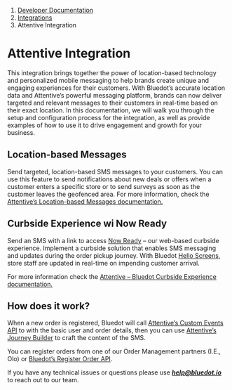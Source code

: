 1.  [Developer Documentation](https://docs.bluedot.io)
2.  [Integrations](https://docs.bluedot.io/integrations/)
3.  Attentive Integration

Attentive Integration
=====================

This integration brings together the power of location-based technology and personalized mobile messaging to help brands create unique and engaging experiences for their customers. With Bluedot’s accurate location data and Attentive’s powerful messaging platform, brands can now deliver targeted and relevant messages to their customers in real-time based on their exact location. In this documentation, we will walk you through the setup and configuration process for the integration, as well as provide examples of how to use it to drive engagement and growth for your business.

Location-based Messages
-----------------------

Send targeted, location-based SMS messages to your customers. You can use this feature to send notifications about new deals or offers when a customer enters a specific store or to send surveys as soon as the customer leaves the geofenced area. For more information, check the [Attentive’s Location-based Messages documentation.](https://docs.bluedot.io/integrations/attentive-integration/location-based-messages/)

Curbside Experience wi Now Ready
--------------------------------

Send an SMS with a link to access [Now Ready](https://docs.bluedot.io/now-ready/) – our web-based curbside experience. Implement a curbside solution that enables SMS messaging and updates during the order pickup journey. With Bluedot [Hello Screens](https://docs.bluedot.io/hello-screens/), store staff are updated in real-time on impending customer arrival.

For more information check the [Attentive – Bluedot Curbside Experience documentation.](https://docs.bluedot.io/integrations/attentive-integration/curbside-experience/)

How does it work?
-----------------

When a new order is registered, Bluedot will call [Attentive’s Custom Events API](https://docs.attentivemobile.com/openapi/reference/tag/Custom-Events/) to with the basic user and order details, then you can use [Attentive’s Journey Builder](https://www.attentivemobile.com/messaging) to craft the content of the SMS.

You can register orders from one of our Order Management partners (I.E., Olo) or [Bluedot’s Register Order API](https://events-docs.bluedot.io/#operation/registerOrder).

If you have any technical issues or questions please use [**_help@bluedot.io_**](mailto:help@bluedot.io) to reach out to our team.